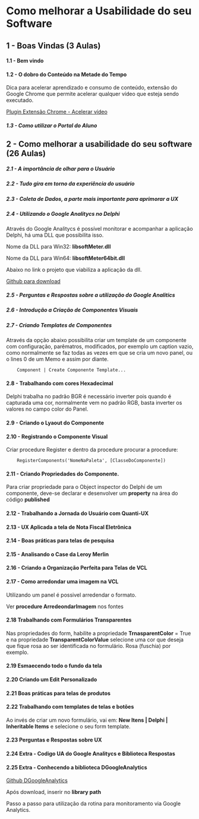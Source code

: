 # Como melhorar a Usabilidade do seu Software

## 1 - Boas Vindas (3 Aulas)

#### 1.1 - Bem vindo

#### 1.2 - O dobro do Conteúdo na Metade do Tempo

Dica para acelerar aprendizado e consumo de conteúdo, extensão do Google Chrome que permite acelerar qualquer vídeo que esteja sendo executado.

[Plugin Extensão Chrome - Acelerar vídeo](https://chromewebstore.google.com/detail/video-speed-controller/nffaoalbilbmmfgbnbgppjihopabppdk?hl=pt-BR&utm_source=chrome-ntp-launcher)

##### 1.3 - Como utilizar o Portal do Aluno

## 2 - Como melhorar a usabilidade do seu software (26 Aulas)

##### 2.1 - A importância de olhar para o Usuário

##### 2.2 - Tudo gira em torno da experiência do usuário

##### 2.3 - Coleta de Dados, a parte mais importante para aprimorar a UX

##### 2.4 - Utilizando o Google Analitycs no Delphi

Através do Google Analitycs é possível monitorar e acompanhar a aplicação Delphi, há uma DLL  que possibilita isso.

Nome da DLL para Win32: **libsoftMeter.dll**

Nome da DLL para Win64: **libsoftMeter64bit.dll**

Abaixo no link o projeto que viabiliza a aplicação da dll.

[Github para download](https://github.com/starmessage/libSoftMeter/blob/master/samples/Delphi-Pascal/delphi-gui-demo/softMeter_globalVar.pas)

##### 2.5 - Perguntas e Respostas sobre a utilização do Google Analitics

##### 2.6 - Introdução a Criação de Componentes Visuais

##### 2.7 - Criando Templates de Componentes

Através da opção abaixo possibilita criar um template de um componente com configuração, parêmatros, modificados, por exemplo um caption vazio, como normalmente se faz todas as vezes em que se cria um novo panel, ou o lines 0 de um Memo e assim por diante.

        Component | Create Componente Template...

#### 2.8 - Trabalhando com cores Hexadecimal

Delphi trabalha no padrão BGR é necessário inverter pois quando é capturada uma cor, normalmente vem no padrão RGB, basta inverter os valores no campo color do Panel.

#### 2.9 - Criando o Lyaout do Componente

#### 2.10 - Registrando o Componente Visual

Criar procedure Register e dentro da procedure procurar a procedure:

        RegisterComponents('NomeNaPaleta', [ClasseDoComponente])

#### 2.11 - Criando Propriedades do Componente.

Para criar propriedade para o Object inspector do Delphi de um componente, deve-se declarar e desenvolver um **property** na área do código **published**

#### 2.12 - Trabalhando a Jornada do Usuário com Quanti-UX

#### 2.13 - UX Aplicada a tela de Nota Fiscal Eletrônica

#### 2.14 - Boas práticas para telas de pesquisa

#### 2.15 - Analisando o Case da Leroy Merlin 

#### 2.16 - Criando a Organização Perfeita para Telas de VCL

#### 2.17 - Como arredondar uma imagem na VCL

Utilizando um panel é possivel arredendar o formato.

Ver **procedure ArredeondarImagem** nos fontes

#### 2.18 Trabalhando com Formulários Transparentes

Nas propriedades do form, habilite a propriedade **TrnasparentColor** = True e na propriedade **TransparentColorValue** selecione uma cor que deseja que fique rosa ao ser identificada no formulário. Rosa (fuschia) por exemplo.

#### 2.19 Esmaecendo todo o fundo da tela

#### 2.20 Criando um Edit Personalizado

#### 2.21 Boas práticas para telas de produtos

#### 2.22 Trabalhando com templates de telas e botões

Ao invés de criar um novo formulário, vai em: **New Itens | Delphi | Inheritable Items** e selecione o seu form template.

#### 2.23 Perguntas e Respostas sobre UX

#### 2.24 Extra - Codigo UA do Google Analitycs e Biblioteca Respostas

#### 2.25 Extra - Conhecendo a biblioteca DGoogleAnalytics


[Github DGoogleAnalytics](https://github.com/maiconsi/dgoogleAnalytics)

Após download, inserir no **library path**

Passo a passo para utilização da rotina para monitoramento via Google Analytics.
















